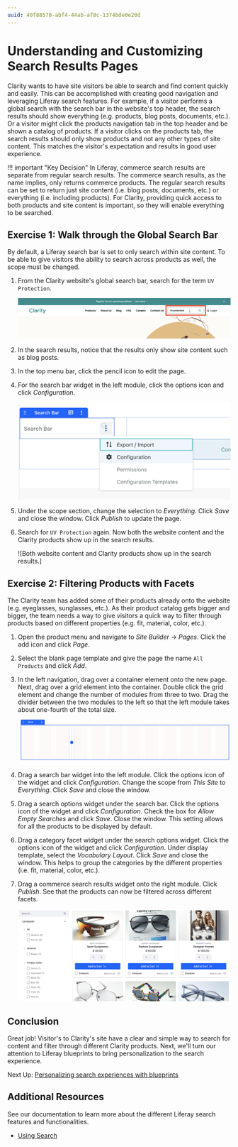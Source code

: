 ```yaml
---
uuid: 40f88570-abf4-44ab-af8c-1374bde0e20d
---
```

# Understanding and Customizing Search Results Pages

Clarity wants to have site visitors be able to search and find content quickly and easily. This can be accomplished with creating good navigation and leveraging Liferay search features. For example, if a visitor performs a global search with the search bar in the website's top header, the search results should show everything (e.g. products, blog posts, documents, etc.). Or a visitor might click the products navigation tab in the top header and be shown a catalog of products. If a visitor clicks on the products tab, the search results should only show products and not any other types of site content. This matches the visitor's expectation and results in good user experience.

!!! important "Key Decision"
    In Liferay, commerce search results are separate from regular search results. The commerce search results, as the name implies, only returns commerce products. The regular search results can be set to return just site content (i.e. blog posts, documents, etc.) or everything (i.e. including products). For Clarity, providing quick access to both products and site content is important, so they will enable everything to be searched.

## Exercise 1: Walk through the Global Search Bar

By default, a Liferay search bar is set to only search within site content. To be able to give visitors the ability to search across products as well, the scope must be changed.

1. From the Clarity website's global search bar, search for the term `UV Protection`.

   ![Search for UV protection in the global search bar.](./understanding-and-customizing-search-results-pages/images/01.png)

1. In the search results, notice that the results only show site content such as blog posts.

1. In the top menu bar, click the pencil icon to edit the page.

1. For the search bar widget in the left module, click the options icon and click _Configuration_.

   ![Click configurations for the search bar widget.](./understanding-and-customizing-search-results-pages/images/02.png)

1. Under the scope section, change the selection to _Everything_. Click _Save_ and close the window. Click _Publish_ to update the page.

1. Search for `UV Protection` again. Now both the website content and the Clarity products show up in the search results.

   ![Both website content and Clarity products show up in the search results.]

## Exercise 2: Filtering Products with Facets

The Clarity team has added some of their products already onto the website (e.g. eyeglasses, sunglasses, etc.). As their product catalog gets bigger and bigger, the team needs a way to give visitors a quick way to filter through products based on different properties (e.g. fit, material, color, etc.). 

<!--- Not sure if some of this page can already be prebuilt with the site initializer --->

1. Open the product menu and navigate to _Site Builder_ &rarr; _Pages_. Click the add icon and click _Page_.

1. Select the blank page template and give the page the name `All Products` and click _Add_.

1. In the left navigation, drag over a container element onto the new page. Next, drag over a grid element into the container. Double click the grid element and change the number of modules from three to two. Drag the divider between the two modules to the left so that the left module takes about one-fourth of the total size.

   ![Add a two module grid element into the container.](./understanding-and-customizing-search-results-pages/images/03.png)

1. Drag a search bar widget into the left module. Click the options icon of the widget and click _Configuration_. Change the scope from _This Site_ to _Everything_. Click _Save_ and close the window.

1. Drag a search options widget under the search bar. Click the options icon of the widget and click _Configuration_. Check the box for _Allow Empty Searches_ and click _Save_. Close the window. This setting allows for all the products to be displayed by default.

1. Drag a category facet widget under the search options widget. Click the options icon of the widget and click _Configuration_. Under display template, select the _Vocabulary Layout_. Click _Save_ and close the window. This helps to group the categories by the different properties (i.e. fit, material, color, etc.).

1. Drag a commerce search results widget onto the right module. Click _Publish_. See that the products can now be filtered across different facets.

   ![Publish the page and see that the products can be filtered across different facets.](./understanding-and-customizing-search-results-pages/images/04.png)

## Conclusion

Great job! Visitor's to Clarity's site have a clear and simple way to search for content and filter through different Clarity products. Next, we'll turn our attention to Liferay blueprints to bring personalization to the search experience.

Next Up: [Personalizing search experiences with blueprints](./personalizing-search-experiences-with-blueprints.md)

## Additional Resources

See our documentation to learn more about the different Liferay search features and functionalities.

* [Using Search](https://learn.liferay.com/w/dxp/using-search)
